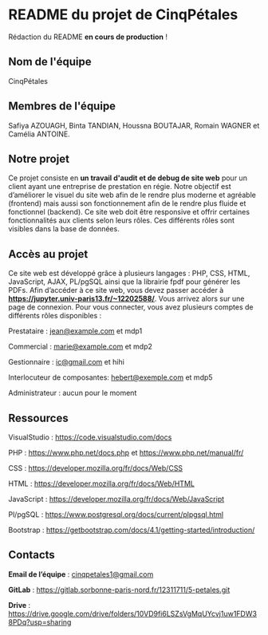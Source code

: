 # README du projet de CinqPétales

Rédaction du README **en cours de production** !

## Nom de l'équipe
CinqPétales

## Membres de l'équipe
Safiya AZOUAGH, Binta TANDIAN, Houssna BOUTAJAR, Romain WAGNER et Camélia ANTOINE.

## Notre projet 
Ce projet consiste en **un travail d'audit et de debug de site web** pour un client ayant une entreprise de prestation en régie.
Notre objectif est d’améliorer le visuel du site web afin de le rendre plus moderne et agréable (frontend) mais aussi son fonctionnement afin de le rendre plus fluide et fonctionnel (backend).
Ce site web doit être responsive et offrir certaines fonctionnalités aux clients selon leurs rôles.
Ces différents rôles sont visibles dans la base de données.

## Accès au projet
Ce site web est développé grâce à plusieurs langages : PHP, CSS, HTML, JavaScript, AJAX, PL/pgSQL ainsi que la librairie fpdf pour générer les PDFs. Afin d’accéder à ce site web, vous devez passer accéder à **https://jupyter.univ-paris13.fr/~12202588/**. 
Vous arrivez alors sur une page de connexion.
Pour vous connecter, vous avez plusieurs comptes de différents rôles disponibles :

Prestataire : jean@example.com et mdp1

Commercial : marie@example.com et mdp2

Gestionnaire : ic@gmail.com et hihi

Interlocuteur de composantes: hebert@exemple.com et mdp5

Administrateur : aucun pour le moment

## Ressources
VisualStudio : https://code.visualstudio.com/docs

PHP : https://www.php.net/docs.php et https://www.php.net/manual/fr/

CSS : https://developer.mozilla.org/fr/docs/Web/CSS

HTML : https://developer.mozilla.org/fr/docs/Web/HTML 

JavaScript : https://developer.mozilla.org/fr/docs/Web/JavaScript 

Pl/pgSQL : https://www.postgresql.org/docs/current/plpgsql.html 

Bootstrap : https://getbootstrap.com/docs/4.1/getting-started/introduction/ 

## Contacts
**Email de l’équipe** : cinqpetales1@gmail.com

**GitLab** : https://gitlab.sorbonne-paris-nord.fr/12311711/5-petales.git 

**Drive** : https://drive.google.com/drive/folders/10VD9fi6LSZsVgMqUYcvj1uw1FDW38PDq?usp=sharing 
